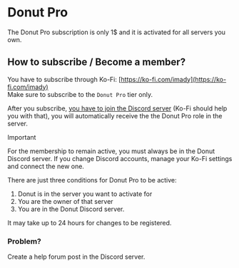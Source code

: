 # Donut Pro

The Donut Pro subscription is only 1$ and it is activated for all servers you own.

## How to subscribe / Become a member?

You have to subscribe through Ko-Fi:
[https://ko-fi.com/imady](https://ko-fi.com/imady) \
Make sure to subscribe to the `Donut Pro` tier only.

After you subscribe, [you have to join the Discord server](https://discord.gg/VdcxqZaBrQ) (Ko-Fi should help you with that), you will automatically receive the the Donut Pro role in the server. 

> [!IMPORTANT]
> For the membership to remain active, you must always be in the Donut Discord server. If you change Discord accounts, manage your Ko-Fi settings and connect the new one.

There are just three conditions for Donut Pro to be active:
1. Donut is in the server you want to activate for
2. You are the owner of that server
3. You are in the Donut Discord server.

It may take up to 24 hours for changes to be registered.

### Problem?

Create a help forum post in the Discord server.
